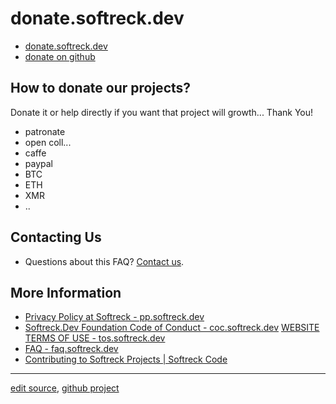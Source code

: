 # donate.softreck.dev

+ [donate.softreck.dev](https://donate.softreck.dev)
+ [donate on github](https://softreck.github.io/donate/)

## How to donate our projects? 

Donate it or help directly if you want that project will growth... Thank You! 

+ patronate
+ open coll...
+ caffe
+ paypal
+ BTC
+ ETH
+ XMR
+ ..


## Contacting Us

+ Questions about this FAQ? [Contact us](mailto:donate@softreck.dev).

## More Information

+ [Privacy Policy at Softreck - pp.softreck.dev](https://pp.softreck.dev)
+ [Softreck.Dev Foundation Code of Conduct - coc.softreck.dev](https://coc.softreck.dev)
  [WEBSITE TERMS OF USE - tos.softreck.dev](https://tos.softreck.dev)
+ [FAQ - faq.softreck.dev](https://faq.softreck.dev)
+ [Contributing to Softreck Projects | Softreck Code](https://cla.softreck.dev/)

---

[edit source](https://github.com/softreck/donate/edit/main/README.md), [github project](https://github.com/softreck/donate)